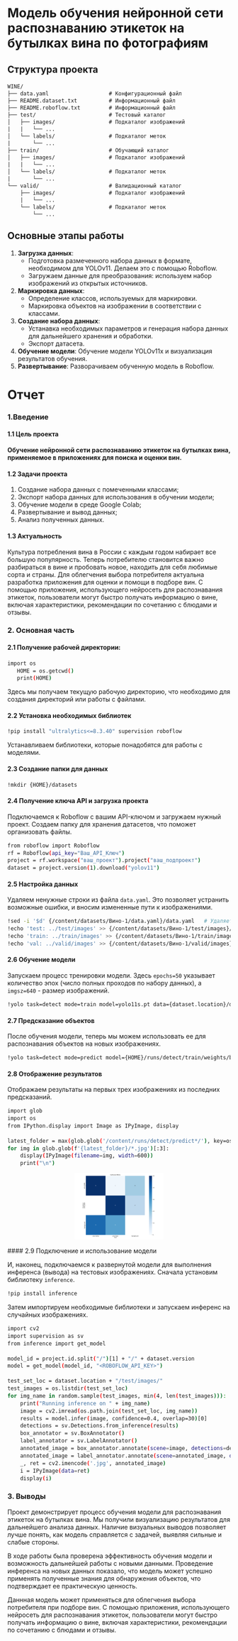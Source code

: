# Модель обучения нейронной сети распознаванию этикеток на бутылках вина по фотографиям

## Структура проекта
```
WINE/
├── data.yaml                   # Конфигурационный файл
├── README.dataset.txt          # Информационный файл
├── README.roboflow.txt         # Информационный файл
├── test/                       # Тестовый каталог
│   ├── images/                 # Подкаталог изображений
|   |   └── ...                 
│   └── labels/                 # Подкаталог меток
|       └── ...                 
├── train/                      # Обучающий каталог
│   ├── images/                 # Подкаталог изображений
|   |   └── ...                 
│   └── labels/                 # Подкаталог меток
|       └── ...                 
└── valid/                      # Валидационный каталог
    ├── images/                 # Подкаталог изображений
    |   └── ...                 
    └── labels/                 # Подкаталог меток
        └── ...                 
```
## Основные этапы работы
1. **Загрузка данных**: 
    - Подготовка размеченного набора данных в формате, необходимом для YOLOv11. Делаем это с помощью Roboflow.
    - Загружаем данные для преобразования: используем набор изображений из открытых источников.
2. **Маркировка данных**: 
   - Определение классов, используемых для маркировки.
   - Маркировка объектов на изображении в соответствии с классами.
3. **Создание набора данных**: 
   - Устанавка необходимых параметров и генерация набора данных для дальнейшего хранения и обработки.
   - Экспорт датасета.
4. **Обучение модели**: Обучение модели YOLOv11х и визуализация результатов обучения.
5. **Развертывание**: Разворачиваем обученную модель в Roboflow.

# Отчет
### 1.Введение

#### 1.1 Цель проекта

<h4>
    Обучение нейронной сети распознаванию этикеток на бутылках вина, применяемое в приложениях для поиска и оценки вин.
</h4>

#### 1.2 Задачи проекта

1. Создание набора данных с помеченными классами; 
2. Экспорт набора данных для использования в обучении модели; 
3. Обучение модели в среде Google Colab; 
4. Развертывание и вывод данных;
5. Анализ полученных данных.

#### 1.3 Актуальность

Культура потребления вина в России с каждым годом набирает все большую популярность. Теперь потребителю становится важно разбираться в вине и пробовать новое, находить для себя любимые сорта и страны. Для облегчения выбора потребителя актуальна разработка приложения для оценки и помощи в подборе вин. 
С помощью приложения, использующего нейросеть для распознавания этикеток, пользователи могут быстро получать информацию о вине, включая характеристики, рекомендации по сочетанию с блюдами и отзывы.

### 2. Основная часть
#### 2.1 Получение рабочей директории:
```bash
import os
   HOME = os.getcwd()
   print(HOME)
```

Здесь мы получаем текущую рабочую директорию, что необходимо для создания директорий или работы с файлами.
#### 2.2 Установка необходимых библиотек
```bash
!pip install "ultralytics<=8.3.40" supervision roboflow
```

Устанавливаем библиотеки, которые понадобятся для работы с моделями.
#### 2.3 Создание папки для данных
```bash
!mkdir {HOME}/datasets
```

#### 2.4 Получение ключа API и загрузка проекта

Подключаемся к Roboflow с вашим API-ключом и загружаем нужный проект.
Создаем папку для хранения датасетов, что поможет организовать файлы.
```bash
from roboflow import Roboflow
rf = Roboflow(api_key="Ваш_API_Ключ")
project = rf.workspace("ваш_проект").project("ваш_подпроект")
dataset = project.version(1).download("yolov11")
```
#### 2.5 Настройка данных

Удаляем ненужные строки из файла `data.yaml`. Это позволяет устранить возможные ошибки, и вносим измененные пути к изображениями.
```bash
!sed -i '$d' {/content/datasets/Вино-1/data.yaml}/data.yaml   # Удаляет последнюю строку
!echo 'test: ../test/images' >> {/content/datasets/Вино-1/test/images}/data.yaml
!echo 'train: ../train/images' >> {/content/datasets/Вино-1/train/images}/data.yaml
!echo 'val: ../valid/images' >> {/content/datasets/Вино-1/valid/images}/data.yaml
```
#### 2.6 Обучение модели

Запускаем процесс тренировки модели. Здесь `epochs=50` указывает количество эпох (число полных проходов по набору данных), а `imgsz=640` - размер изображений.
```bash
!yolo task=detect mode=train model=yolo11s.pt data={dataset.location}/data.yaml epochs=50 imgsz=640 plots=True
```
#### 2.7 Предсказание объектов

После обучения модели, теперь мы можем использовать ее для распознавания объектов на новых изображениях.
```bash
!yolo task=detect mode=predict model={HOME}/runs/detect/train/weights/best.pt conf=0.25 source={dataset.location}/test/images save=True
```
#### 2.8 Отображение результатов

Отображаем результаты на первых трех изображениях из последних предсказаний.
```bash
import glob
import os
from IPython.display import Image as IPyImage, display

latest_folder = max(glob.glob('/content/runs/detect/predict*/'), key=os.path.getmtime)
for img in glob.glob(f'{latest_folder}/*.jpg')[:3]:
    display(IPyImage(filename=img, width=600))
    print("\n")
```
<p align="center">
 <img width="200px" src="%D0%BC%D0%B0%D1%82%D1%80%D0%B8%D1%86%D0%B0%20%D0%BF%D1%83%D1%82%D0%B0%D0%BD%D0%BD%D0%B8%D1%86%D1%8B.png" alt="Матрица путаницы"/>
</p>
#### 2.9 Подключение и использование модели

И, наконец, подключаемся к развернутой модели для выполнения инференса (вывода) на тестовых изображениях. Сначала установим библиотеку `inference`.
```bash
!pip install inference
```

Затем импортируем необходимые библиотеки и запускаем инференс на случайных изображениях.
```bash
import cv2
import supervision as sv
from inference import get_model

model_id = project.id.split("/")[1] + "/" + dataset.version
model = get_model(model_id, "<ROBOFLOW_API_KEY>")

test_set_loc = dataset.location + "/test/images/"
test_images = os.listdir(test_set_loc)
for img_name in random.sample(test_images, min(4, len(test_images))):
    print("Running inference on " + img_name)
    image = cv2.imread(os.path.join(test_set_loc, img_name))
    results = model.infer(image, confidence=0.4, overlap=30)[0]
    detections = sv.Detections.from_inference(results)
    box_annotator = sv.BoxAnnotator()
    label_annotator = sv.LabelAnnotator()
    annotated_image = box_annotator.annotate(scene=image, detections=detections)
    annotated_image = label_annotator.annotate(scene=annotated_image, detections=detections)
    _, ret = cv2.imencode('.jpg', annotated_image)
    i = IPyImage(data=ret)
    display(i)
```

### 3. Выводы
Проект демонстрирует процесс обучения модели для распознавания этикеток на бутылках вина. Мы получили визуализацию результатов для дальнейшего анализа данных. Наличие визуальных выводов позволяет лучше понять, как модель справляется с задачей, выявляя сильные и слабые стороны.

В ходе работы была проверена эффективность обучения модели и возможность дальнейшей работы с новыми данными. Проведение инференса на новых данных показало, что модель может успешно применять полученные знания для обнаружения объектов, что подтверждает ее практическую ценность.

Даннная модель может применяться для облегчения выбора потребителя при подборе вин. 
С помощью приложения, использующего нейросеть для распознавания этикеток, пользователи могут быстро получать информацию о вине, включая характеристики, рекомендации по сочетанию с блюдами и отзывы.


